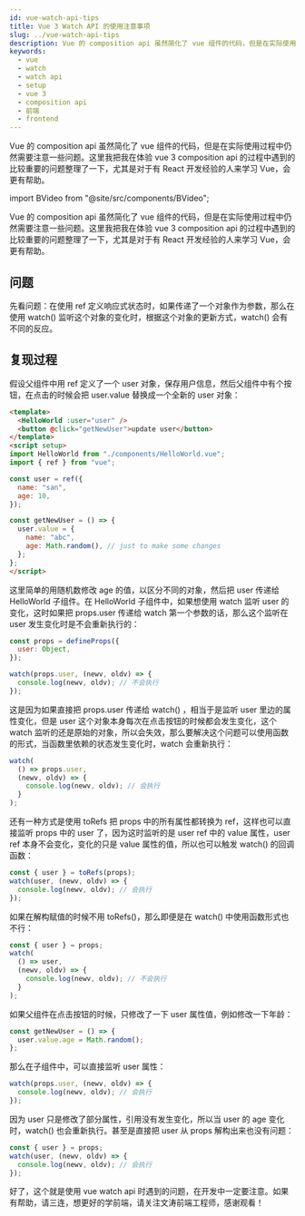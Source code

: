 ```yaml
---
id: vue-watch-api-tips
title: Vue 3 Watch API 的使用注意事项
slug: ../vue-watch-api-tips
description: Vue 的 composition api 虽然简化了 vue 组件的代码，但是在实际使用过程中仍然需要注意一些问题。这里我把我在体验 vue 3 composition api 的过程中遇到的比较重要的问题整理了一下，尤其是对于有 React 开发经验的人来学习 Vue，会更有帮助。
keywords:
  - vue
  - watch
  - watch api
  - setup
  - vue 3
  - composition api
  - 前端
  - frontend
---
```


Vue 的 composition api 虽然简化了 vue 组件的代码，但是在实际使用过程中仍然需要注意一些问题。这里我把我在体验 vue 3 composition api 的过程中遇到的比较重要的问题整理了一下，尤其是对于有 React 开发经验的人来学习 Vue，会更有帮助。

import BVideo from "@site/src/components/BVideo";

<BVideo src="//player.bilibili.com/player.html?aid=374629098&bvid=BV1uZ4y1w7nR&cid=312414099&page=1"/>

Vue 的 composition api 虽然简化了 vue 组件的代码，但是在实际使用过程中仍然需要注意一些问题。这里我把我在体验 vue 3 composition api 的过程中遇到的比较重要的问题整理了一下，尤其是对于有 React 开发经验的人来学习 Vue，会更有帮助。

## 问题

先看问题：在使用 ref 定义响应式状态时，如果传递了一个对象作为参数，那么在使用 watch() 监听这个对象的变化时，根据这个对象的更新方式，watch() 会有不同的反应。

## 复现过程

假设父组件中用 ref 定义了一个 user 对象，保存用户信息，然后父组件中有个按钮，在点击的时候会把 user.value 替换成一个全新的 user 对象：

```html
<template>
  <HelloWorld :user="user" />
  <button @click="getNewUser">update user</button>
</template>
<script setup>
import HelloWorld from "./components/HelloWorld.vue";
import { ref } from "vue";

const user = ref({
  name: "san",
  age: 10,
});

const getNewUser = () => {
  user.value = {
    name: "abc",
    age: Math.random(), // just to make some changes
  };
};
</script>
```

这里简单的用随机数修改 age 的值，以区分不同的对象，然后把 user 传递给 HelloWorld 子组件。在 HelloWorld 子组件中，如果想使用 watch 监听 user 的变化，这时如果把 props.user 传递给 watch 第一个参数的话，那么这个监听在 user 发生变化时是不会重新执行的：

```javascript
const props = defineProps({
  user: Object,
});

watch(props.user, (newv, oldv) => {
  console.log(newv, oldv); // 不会执行
});
```

这是因为如果直接把 props.user 传递给 watch() ，相当于是监听 user 里边的属性变化，但是 user 这个对象本身每次在点击按钮的时候都会发生变化，这个 watch 监听的还是原始的对象，所以会失效，那么要解决这个问题可以使用函数的形式，当函数里依赖的状态发生变化时，watch 会重新执行：

```javascript
watch(
  () => props.user,
  (newv, oldv) => {
    console.log(newv, oldv); // 会执行
  }
);
```

还有一种方式是使用 toRefs 把 props 中的所有属性都转换为 ref，这样也可以直接监听 props 中的 user 了，因为这时监听的是 user ref 中的 value 属性，user ref 本身不会变化，变化的只是 value 属性的值，所以也可以触发 watch() 的回调函数：

```javascript
const { user } = toRefs(props);
watch(user, (newv, oldv) => {
  console.log(newv, oldv); // 会执行
});
```

如果在解构赋值的时候不用 toRefs()，那么即便是在 watch() 中使用函数形式也不行：

```javascript
const { user } = props;
watch(
  () => user,
  (newv, oldv) => {
    console.log(newv, oldv); // 不会执行
  }
);
```

如果父组件在点击按钮的时候，只修改了一下 user 属性值，例如修改一下年龄：

```javascript
const getNewUser = () => {
  user.value.age = Math.random();
};
```

那么在子组件中，可以直接监听 user 属性：

```javascript
watch(props.user, (newv, oldv) => {
  console.log(newv, oldv); // 会执行
});
```

因为 user 只是修改了部分属性，引用没有发生变化，所以当 user 的 age 变化时，watch() 也会重新执行。甚至是直接把 user 从 props 解构出来也没有问题：

```javascript
const { user } = props;
watch(user, (newv, oldv) => {
  console.log(newv, oldv); // 会执行
});
```

好了，这个就是使用 vue watch api 时遇到的问题，在开发中一定要注意。如果有帮助，请三连，想更好的学前端，请关注文涛前端工程师，感谢观看！


